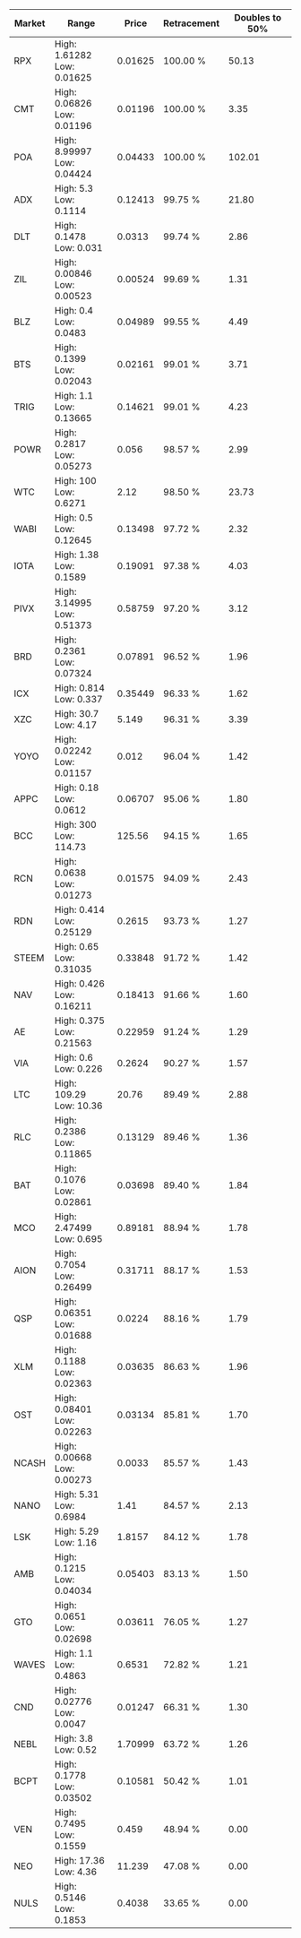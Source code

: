 | Market | Range | Price| Retracement | Doubles to 50% |
| --- | --- | --- | --- | --- |
| RPX | High: 1.61282<br />Low: 0.01625 | 0.01625 | 100.00 % | 50.13 |
| CMT | High: 0.06826<br />Low: 0.01196 | 0.01196 | 100.00 % | 3.35 |
| POA | High: 8.99997<br />Low: 0.04424 | 0.04433 | 100.00 % | 102.01 |
| ADX | High: 5.3<br />Low: 0.1114 | 0.12413 | 99.75 % | 21.80 |
| DLT | High: 0.1478<br />Low: 0.031 | 0.0313 | 99.74 % | 2.86 |
| ZIL | High: 0.00846<br />Low: 0.00523 | 0.00524 | 99.69 % | 1.31 |
| BLZ | High: 0.4<br />Low: 0.0483 | 0.04989 | 99.55 % | 4.49 |
| BTS | High: 0.1399<br />Low: 0.02043 | 0.02161 | 99.01 % | 3.71 |
| TRIG | High: 1.1<br />Low: 0.13665 | 0.14621 | 99.01 % | 4.23 |
| POWR | High: 0.2817<br />Low: 0.05273 | 0.056 | 98.57 % | 2.99 |
| WTC | High: 100<br />Low: 0.6271 | 2.12 | 98.50 % | 23.73 |
| WABI | High: 0.5<br />Low: 0.12645 | 0.13498 | 97.72 % | 2.32 |
| IOTA | High: 1.38<br />Low: 0.1589 | 0.19091 | 97.38 % | 4.03 |
| PIVX | High: 3.14995<br />Low: 0.51373 | 0.58759 | 97.20 % | 3.12 |
| BRD | High: 0.2361<br />Low: 0.07324 | 0.07891 | 96.52 % | 1.96 |
| ICX | High: 0.814<br />Low: 0.337 | 0.35449 | 96.33 % | 1.62 |
| XZC | High: 30.7<br />Low: 4.17 | 5.149 | 96.31 % | 3.39 |
| YOYO | High: 0.02242<br />Low: 0.01157 | 0.012 | 96.04 % | 1.42 |
| APPC | High: 0.18<br />Low: 0.0612 | 0.06707 | 95.06 % | 1.80 |
| BCC | High: 300<br />Low: 114.73 | 125.56 | 94.15 % | 1.65 |
| RCN | High: 0.0638<br />Low: 0.01273 | 0.01575 | 94.09 % | 2.43 |
| RDN | High: 0.414<br />Low: 0.25129 | 0.2615 | 93.73 % | 1.27 |
| STEEM | High: 0.65<br />Low: 0.31035 | 0.33848 | 91.72 % | 1.42 |
| NAV | High: 0.426<br />Low: 0.16211 | 0.18413 | 91.66 % | 1.60 |
| AE | High: 0.375<br />Low: 0.21563 | 0.22959 | 91.24 % | 1.29 |
| VIA | High: 0.6<br />Low: 0.226 | 0.2624 | 90.27 % | 1.57 |
| LTC | High: 109.29<br />Low: 10.36 | 20.76 | 89.49 % | 2.88 |
| RLC | High: 0.2386<br />Low: 0.11865 | 0.13129 | 89.46 % | 1.36 |
| BAT | High: 0.1076<br />Low: 0.02861 | 0.03698 | 89.40 % | 1.84 |
| MCO | High: 2.47499<br />Low: 0.695 | 0.89181 | 88.94 % | 1.78 |
| AION | High: 0.7054<br />Low: 0.26499 | 0.31711 | 88.17 % | 1.53 |
| QSP | High: 0.06351<br />Low: 0.01688 | 0.0224 | 88.16 % | 1.79 |
| XLM | High: 0.1188<br />Low: 0.02363 | 0.03635 | 86.63 % | 1.96 |
| OST | High: 0.08401<br />Low: 0.02263 | 0.03134 | 85.81 % | 1.70 |
| NCASH | High: 0.00668<br />Low: 0.00273 | 0.0033 | 85.57 % | 1.43 |
| NANO | High: 5.31<br />Low: 0.6984 | 1.41 | 84.57 % | 2.13 |
| LSK | High: 5.29<br />Low: 1.16 | 1.8157 | 84.12 % | 1.78 |
| AMB | High: 0.1215<br />Low: 0.04034 | 0.05403 | 83.13 % | 1.50 |
| GTO | High: 0.0651<br />Low: 0.02698 | 0.03611 | 76.05 % | 1.27 |
| WAVES | High: 1.1<br />Low: 0.4863 | 0.6531 | 72.82 % | 1.21 |
| CND | High: 0.02776<br />Low: 0.0047 | 0.01247 | 66.31 % | 1.30 |
| NEBL | High: 3.8<br />Low: 0.52 | 1.70999 | 63.72 % | 1.26 |
| BCPT | High: 0.1778<br />Low: 0.03502 | 0.10581 | 50.42 % | 1.01 |
| VEN | High: 0.7495<br />Low: 0.1559 | 0.459 | 48.94 % | 0.00 |
| NEO | High: 17.36<br />Low: 4.36 | 11.239 | 47.08 % | 0.00 |
| NULS | High: 0.5146<br />Low: 0.1853 | 0.4038 | 33.65 % | 0.00 |
